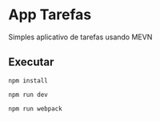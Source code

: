 # App Tarefas
Simples aplicativo de tarefas usando MEVN

## Executar
```
npm install
```
```
npm run dev
```
```
npm run webpack
```
